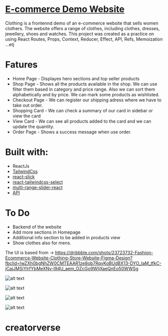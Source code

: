 # [E-commerce Demo Website](https://online-store24.netlify.app/)

Clothing is a frontennd demo of an e-commerce website that sells women clothers. The website offers a range of clothes, including clothes, dresses, jewellery, shoes and watches. This project was created as a practice on using React Routes, Props, Context, Reducer, Effect, API, Refs, Memoization ...etj

# Fatures

- Home Page - Displayes hero sections and top seller products
- Shop Page - Shows all the products available in the shop. We can use filter them based in category and price range. Also we can sort them alphabetically and by price.
  We can mark some products as wishlisted.
- Checkout Page - We can register our shipping adress where we have to take out order.
- Shopping Card - We can check a summary of our card in sidebar or view the card
- View Card - We can see all products added to the card and we can update the quantity.
- Order Page - Shows a success message when use order.

# Built with:

- ReactJs
- [TailwindCss](https://tailwindcss.com/)
- [react-slick](https://react-slick.neostack.com/)
- [react-tailwindcss-select](https://www.npmjs.com/package/react-tailwindcss-select)
- [multi-range-slider-react](https://www.npmjs.com/package/multi-range-slider-react)
- [API](https://dummyjson.com/docs/products#products-all)

# To Do

- Backend of the website
- Add more sections in Homepage
- Additional info section to be added in products view
- Show clothes also for mens.

The UI is based from -> https://dribbble.com/shots/23723732-Fashion-Ecommerce-Website-Clothing-Store-Website-Figma-Design?fbclid=IwZXh0bgNhZW0CMTEAAR1ze8ob7RqyKoBUdBX13-DYO_IaM_tfkC-jCajJMSiYlrfYbMeXNv-l94U_aem_OZcGo9WIjXaeQnEo50WWSg

![alt text](https://github.com/dorisashehi/shoppingCart/blob/main/src/assets/images/photo1.png?raw=true)

![alt text](https://github.com/dorisashehi/shoppingCart/blob/main/src/assets/images/photo2.png?raw=true)

![alt text](https://github.com/dorisashehi/shoppingCart/blob/main/src/assets/images/photo4.png?raw=true)

![alt text](https://github.com/dorisashehi/shoppingCart/blob/main/src/assets/images/photo5.png?raw=true)
# creatorverse
